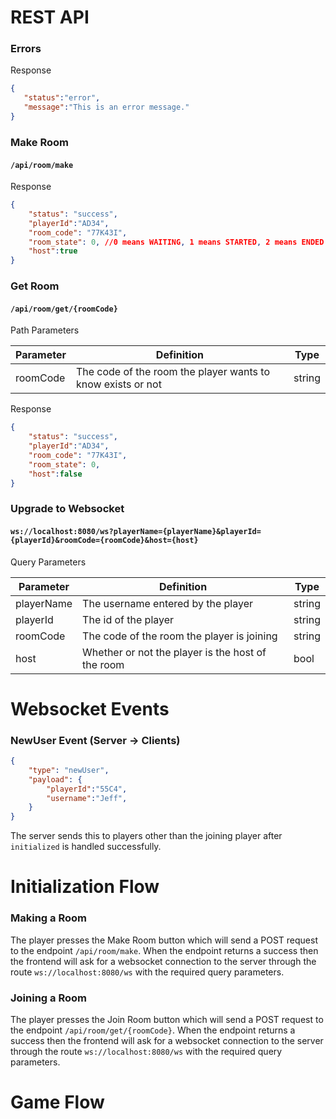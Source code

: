 # REST API

### Errors
Response
```json
{
   "status":"error",
   "message":"This is an error message." 
}
```

### Make Room
#### ```/api/room/make```
Response
```json
{
	"status": "success",
    "playerId":"AD34",
	"room_code": "77K43I",
	"room_state": 0, //0 means WAITING, 1 means STARTED, 2 means ENDED
    "host":true
}
```
### Get Room
#### ```/api/room/get/{roomCode}```
Path Parameters

| Parameter  | Definition | Type
| -------- | ------- | ------- | 
|roomCode | The code of the room the player wants to know exists or not | string|
Response
```json
{
	"status": "success",
    "playerId":"AD34",
	"room_code": "77K43I",
	"room_state": 0,
    "host":false 
}
```
### Upgrade to Websocket
#### ```ws://localhost:8080/ws?playerName={playerName}&playerId={playerId}&roomCode={roomCode}&host={host}```
Query Parameters

| Parameter  | Definition | Type
| -------- | ------- | ------- | 
| playerName  | The username entered by the player    | string |
| playerId  | The id of the player    | string |
| roomCode | The code of the room the player is joining     | string |
| host    | Whether or not the player is the host of the room| bool|



# Websocket Events
### NewUser Event (Server -> Clients)
```json
{
	"type": "newUser",
	"payload": {
        "playerId":"55C4",
        "username":"Jeff",
    }
}
```
The server sends this to players other than the joining player after ```initialized``` is handled successfully.

# Initialization Flow
### Making a Room
The player presses the Make Room button which will send a POST request to the endpoint ```/api/room/make```. When the endpoint returns a success then the frontend will ask for a websocket connection to the server through the route ```ws://localhost:8080/ws``` with the required query parameters.
### Joining a Room
The player presses the Join Room button which will send a POST request to the endpoint ```/api/room/get/{roomCode}```. When the endpoint returns a success then the frontend will ask for a websocket connection to the server through the route ```ws://localhost:8080/ws``` with the required query parameters.

# Game Flow
